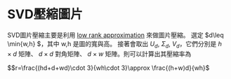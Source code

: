# SVD壓縮圖片

SVD圖片壓縮主要是利用 [low rank approximation](https://en.wikipedia.org/wiki/Low-rank_approximation) 來做圖片壓縮。 選定 $d\leq \min{w,h} $，其中 w,h 是圖的寬與高。 接著會取出 $U_d$, $\Sigma_d$, $V_d$，它們分別是  $h\times d$ 矩陣、 $d\times d$ 對角矩陣、 $d\times w$ 矩陣。則可以計算出其壓縮率為

$$r=\frac{(hd+d+wd)\cdot 3}{wh\cdot 3}\approx \frac{(h+w)d}{wh}$ 


